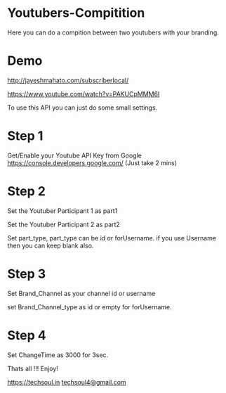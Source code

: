 # Youtubers-Compitition
Here you can do a compition between two youtubers with your branding.

# Demo 
http://jayeshmahato.com/subscriberlocal/

https://www.youtube.com/watch?v=PAKUCpMMM6I



To use this API you can just do some small settings.

	

# Step 1
	
  Get/Enable your Youtube API Key from Google https://console.developers.google.com/ (Just take 2 mins)
  
  # Step 2
  
  Set the Youtuber Participant 1 as part1
  
  Set the Youtuber Participant 2 as part2
  
  Set part_type, part_type can be id or forUsername.  if you use Username then you can keep blank also.
  

  # Step 3
  
  Set Brand_Channel as your channel id or username
  
  set Brand_Channel_type as id or empty for forUsername.
  

  # Step 4
  
   Set ChangeTime as 3000 for 3sec.
   
   
   
   
   Thats all !!! Enjoy!
   
   
   https://techsoul.in
  techsoul4@gmail.com
